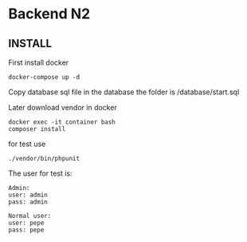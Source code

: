 # Backend N2

## INSTALL

First install docker

```
docker-compose up -d
```

Copy database sql file in the database
the folder is /database/start.sql

Later download vendor in docker 

```
docker exec -it container bash
composer install
```

for test use

```
./vendor/bin/phpunit
```

The user for test is:

```
Admin:
user: admin
pass: admin

Normal user:
user: pepe
pass: pepe
```
